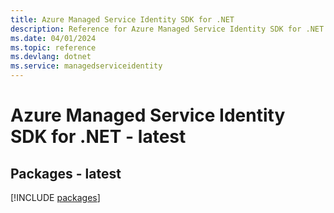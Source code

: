 ```yaml
---
title: Azure Managed Service Identity SDK for .NET
description: Reference for Azure Managed Service Identity SDK for .NET
ms.date: 04/01/2024
ms.topic: reference
ms.devlang: dotnet
ms.service: managedserviceidentity
---
```

# Azure Managed Service Identity SDK for .NET - latest
## Packages - latest
[!INCLUDE [packages](managed-service-identity-index.md)]